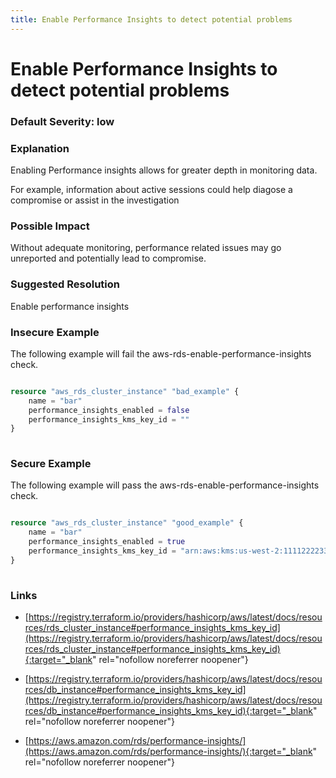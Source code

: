 ```yaml
---
title: Enable Performance Insights to detect potential problems
---
```


# Enable Performance Insights to detect potential problems

### Default Severity: <span class="severity low">low</span>

### Explanation

Enabling Performance insights allows for greater depth in monitoring data.
		
For example, information about active sessions could help diagose a compromise or assist in the investigation

### Possible Impact
Without adequate monitoring, performance related issues may go unreported and potentially lead to compromise.

### Suggested Resolution
Enable performance insights


### Insecure Example

The following example will fail the aws-rds-enable-performance-insights check.
```terraform

resource "aws_rds_cluster_instance" "bad_example" {
	name = "bar"
	performance_insights_enabled = false
	performance_insights_kms_key_id = ""
}
		
```



### Secure Example

The following example will pass the aws-rds-enable-performance-insights check.
```terraform

resource "aws_rds_cluster_instance" "good_example" {
	name = "bar"
	performance_insights_enabled = true
	performance_insights_kms_key_id = "arn:aws:kms:us-west-2:111122223333:key/1234abcd-12ab-34cd-56ef-1234567890ab"
}
		
```



### Links


- [https://registry.terraform.io/providers/hashicorp/aws/latest/docs/resources/rds_cluster_instance#performance_insights_kms_key_id](https://registry.terraform.io/providers/hashicorp/aws/latest/docs/resources/rds_cluster_instance#performance_insights_kms_key_id){:target="_blank" rel="nofollow noreferrer noopener"}

- [https://registry.terraform.io/providers/hashicorp/aws/latest/docs/resources/db_instance#performance_insights_kms_key_id](https://registry.terraform.io/providers/hashicorp/aws/latest/docs/resources/db_instance#performance_insights_kms_key_id){:target="_blank" rel="nofollow noreferrer noopener"}

- [https://aws.amazon.com/rds/performance-insights/](https://aws.amazon.com/rds/performance-insights/){:target="_blank" rel="nofollow noreferrer noopener"}



